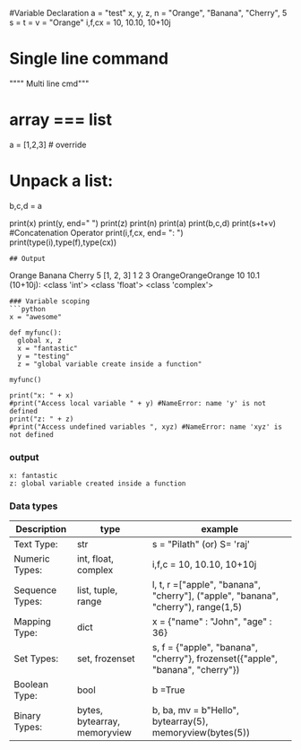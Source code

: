 #Variable Declaration
a = "test"
x, y, z, n = "Orange", "Banana", "Cherry", 5
s = t = v = "Orange"
i,f,cx = 10, 10.10, 10+10j
# Single line command

""""
Multi
line 
cmd"""

# array === list
a = [1,2,3] # override
# Unpack a list:
b,c,d = a

print(x)
print(y, end=" ")
print(z)
print(n)
print(a)
print(b,c,d)
print(s+t+v) #Concatenation Operator
print(i,f,cx, end= ": ")
print(type(i),type(f),type(cx))
```
## Output
```
Orange
Banana Cherry
5
[1, 2, 3]
1 2 3
OrangeOrangeOrange
10 10.1 (10+10j): <class 'int'> <class 'float'> <class 'complex'>
```
### Variable scoping
```python
x = "awesome"

def myfunc():
  global x, z
  x = "fantastic"
  y = "testing"
  z = "global variable create inside a function"

myfunc()

print("x: " + x)
#print("Access local variable " + y) #NameError: name 'y' is not defined
print("z: " + z)
#print("Access undefined variables ", xyz) #NameError: name 'xyz' is not defined

```
### output
```
x: fantastic
z: global variable created inside a function
```
### Data types
|Description| type| example|
|-----------|-----|--------|
|Text Type:|	str| s = "Pilath"  (or) S= 'raj'|
|Numeric Types:|	int, float, complex | i,f,c = 10, 10.10, 10+10j|
|Sequence Types:|	list, tuple, range| l, t, r =["apple", "banana", "cherry"], ("apple", "banana", "cherry"), range(1,5)|
|Mapping Type:|	dict| x = {"name" : "John", "age" : 36}|
|Set Types:|	set, frozenset| s, f =  {"apple", "banana", "cherry"}, frozenset({"apple", "banana", "cherry"})|
|Boolean Type:|	bool| b =True|
|Binary Types:|	bytes, bytearray, memoryview| b, ba, mv = b"Hello", bytearray(5), memoryview(bytes(5))|

